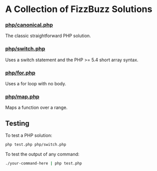 # A Collection of FizzBuzz Solutions

### [php/canonical.php](php/canonical.php)

The classic straightforward PHP solution.

### [php/switch.php](php/switch.php)

Uses a switch statement and the PHP >= 5.4 short array syntax.

### [php/for.php](php/for.php)

Uses a for loop with no body.

### [php/map.php](php/map.php)

Maps a function over a range.

## Testing

To test a PHP solution:

```bash
php test.php php/switch.php
```

To test the output of any command:

```bash
./your-command-here | php test.php
```
